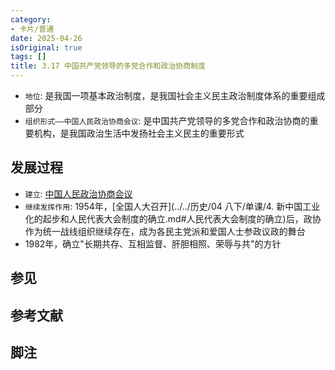 ```yaml
---
category:
- 卡片/普通
date: 2025-04-26
isOriginal: true
tags: []
title: 3.17 中国共产党领导的多党合作和政治协商制度
---
```

 - `地位`: 是我国一项基本政治制度，是我国社会主义民主政治制度体系的重要组成部分
- `组织形式——中国人民政治协商会议`: 是中国共产党领导的多党合作和政治协商的重要机构，是我国政治生活中发扬社会主义民主的重要形式
## 发展过程
- `建立`: [中国人民政治协商会议](#中国人民政治协商会议)
- `继续发挥作用`: 1954年，[全国人大召开](../../历史/04 八下/单课/4. 新中国工业化的起步和人民代表大会制度的确立.md#人民代表大会制度的确立)后，政协作为统一战线组织继续存在，成为各民主党派和爱国人士参政议政的舞台
- 1982年，确立"长期共存、互相监督、肝胆相照、荣辱与共"的方针


## 参见
## 参考文献
## 脚注

